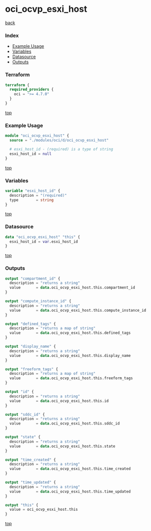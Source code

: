 # oci_ocvp_esxi_host

[back](../oci.md)

### Index

- [Example Usage](#example-usage)
- [Variables](#variables)
- [Datasource](#datasource)
- [Outputs](#outputs)

### Terraform

```terraform
terraform {
  required_providers {
    oci = ">= 4.7.0"
  }
}
```

[top](#index)

### Example Usage

```terraform
module "oci_ocvp_esxi_host" {
  source = "./modules/oci/d/oci_ocvp_esxi_host"

  # esxi_host_id - (required) is a type of string
  esxi_host_id = null
}
```

[top](#index)

### Variables

```terraform
variable "esxi_host_id" {
  description = "(required)"
  type        = string
}
```

[top](#index)

### Datasource

```terraform
data "oci_ocvp_esxi_host" "this" {
  esxi_host_id = var.esxi_host_id
}
```

[top](#index)

### Outputs

```terraform
output "compartment_id" {
  description = "returns a string"
  value       = data.oci_ocvp_esxi_host.this.compartment_id
}

output "compute_instance_id" {
  description = "returns a string"
  value       = data.oci_ocvp_esxi_host.this.compute_instance_id
}

output "defined_tags" {
  description = "returns a map of string"
  value       = data.oci_ocvp_esxi_host.this.defined_tags
}

output "display_name" {
  description = "returns a string"
  value       = data.oci_ocvp_esxi_host.this.display_name
}

output "freeform_tags" {
  description = "returns a map of string"
  value       = data.oci_ocvp_esxi_host.this.freeform_tags
}

output "id" {
  description = "returns a string"
  value       = data.oci_ocvp_esxi_host.this.id
}

output "sddc_id" {
  description = "returns a string"
  value       = data.oci_ocvp_esxi_host.this.sddc_id
}

output "state" {
  description = "returns a string"
  value       = data.oci_ocvp_esxi_host.this.state
}

output "time_created" {
  description = "returns a string"
  value       = data.oci_ocvp_esxi_host.this.time_created
}

output "time_updated" {
  description = "returns a string"
  value       = data.oci_ocvp_esxi_host.this.time_updated
}

output "this" {
  value = oci_ocvp_esxi_host.this
}
```

[top](#index)